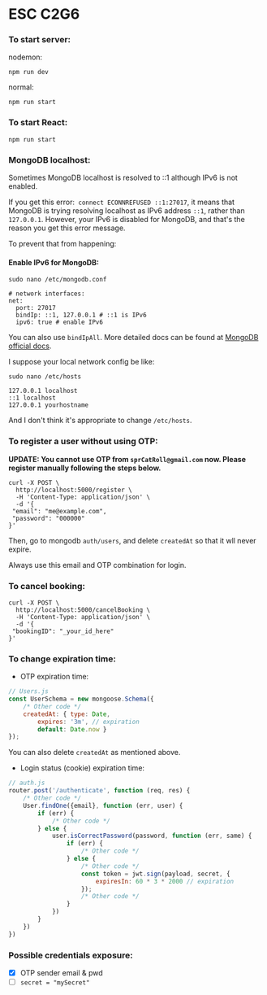 # ESC C2G6
### To start server:
nodemon:
```
npm run dev
```
normal:
```
npm run start
```

### To start React:
```
npm run start
```

### MongoDB localhost:
Sometimes MongoDB localhost is resolved to ::1 although IPv6 is not enabled.

If you get this error:```
connect ECONNREFUSED ::1:27017```, it means that MongoDB is trying resolving localhost as IPv6 address ```::1```, rather than ```127.0.0.1```. However, your IPv6 is disabled for MongoDB, and that's the reason you get this error message.

To prevent that from happening:
#### Enable IPv6 for MongoDB:
```
sudo nano /etc/mongodb.conf
```
```
# network interfaces:
net:
  port: 27017
  bindIp: ::1, 127.0.0.1 # ::1 is IPv6
  ipv6: true # enable IPv6
```
You can also use ```bindIpAll```. More detailed docs can be found at [MongoDB official docs](https://www.mongodb.com/docs/manual/reference/configuration-options/#net-options).

I suppose your local network config be like:
```
sudo nano /etc/hosts
```
```
127.0.0.1 localhost
::1 localhost
127.0.0.1 yourhostname
```

And I don't think it's appropriate to change ```/etc/hosts```.
### To register a user without using OTP:
**UPDATE: You cannot use OTP from ```sprCatRoll@gmail.com``` now. Please register manually following the steps below.**
```
curl -X POST \
  http://localhost:5000/register \
  -H 'Content-Type: application/json' \
  -d '{
 "email": "me@example.com",
 "password": "000000"
}'
```
Then, go to mongodb ```auth/users```, and delete ```createdAt``` so that it wll never expire.

Always use this email and OTP combination for login.

### To cancel booking:
```
curl -X POST \
  http://localhost:5000/cancelBooking \
  -H 'Content-Type: application/json' \
  -d '{
 "bookingID": "_your_id_here"
}'
```

### To change expiration time:
 - OTP expiration time:
```javascript
// Users.js
const UserSchema = new mongoose.Schema({
    /* Other code */
    createdAt: { type: Date, 
        expires: '3m', // expiration
        default: Date.now }
});
```
You can also delete ```createdAt``` as mentioned above.
 - Login status (cookie) expiration time:
```javascript
// auth.js
router.post('/authenticate', function (req, res) {
    /* Other code */
    User.findOne({email}, function (err, user) {
        if (err) {
            /* Other code */
        } else {
            user.isCorrectPassword(password, function (err, same) {
                if (err) {
                    /* Other code */
                } else {
                    /* Other code */
                    const token = jwt.sign(payload, secret, {
                        expiresIn: 60 * 3 * 2000 // expiration
                    });
                    /* Other code */
                }
            })
        }
    })
})
```
### Possible credentials exposure:
 - [x] OTP sender email & pwd
 - [ ] ```secret = "mySecret"```